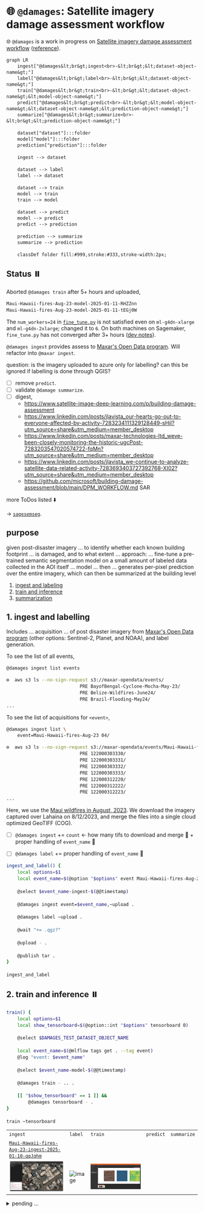 # 🌐 `@damages`: Satellite imagery damage assessment workflow

🌐 `@damages` is a work in progress on [Satellite imagery damage assessment workflow](https://github.com/microsoft/building-damage-assessment/blob/main/SATELLITE_WORKFLOW.md) ([reference](https://www.satellite-image-deep-learning.com/p/building-damage-assessment)).

```mermaid
graph LR
    ingest["@damages&lt;br&gt;ingest<br>-&lt;br&gt;&lt;dataset-object-name&gt;"]
    label["@damages&lt;br&gt;label<br>-&lt;br&gt;&lt;dataset-object-name&gt;"]
    train["@damages&lt;br&gt;train<br>-&lt;br&gt;&lt;dataset-object-name&gt;&lt;model-object-name&gt;"]
    predict["@damages&lt;br&gt;predict<br>-&lt;br&gt;&lt;model-object-name&gt;&lt;dataset-object-name&gt;&lt;prediction-object-name&gt;"]
    summarize["@damages&lt;br&gt;summarize<br>-&lt;br&gt;&lt;prediction-object-name&gt;"]

    dataset["dataset"]:::folder
    model["model"]:::folder
    prediction["prediction"]:::folder

    ingest --> dataset

    dataset --> label
    label --> dataset

    dataset --> train
    model --> train
    train --> model

    dataset --> predict
    model --> predict
    predict --> prediction

    prediction --> summarize
    summarize --> prediction

    classDef folder fill:#999,stroke:#333,stroke-width:2px;
```

## Status ⏸️

Aborted `@damages train` after 5+ hours and uploaded,

```bash
Maui-Hawaii-fires-Aug-23-model-2025-01-11-RHZZnn
Maui-Hawaii-fires-Aug-23-model-2025-01-11-tEGj0W
```

The `num_workers=24` in [`fine_tune.py`](https://github.com/microsoft/building-damage-assessment/blob/main/fine_tune.py) is not satisfied even on `ml-g4dn-xlarge` and `ml-g4dn-2xlarge`; changed it to `6`. On both machines on Sagemaker, `fine_tune.py` has not converged after 3+ hours ([dev notes](https://arash-kamangir.medium.com/%EF%B8%8F-conversations-with-ai-338-c636f0866a11)).

`@damages ingest` provides assess to [Maxar's Open Data program](https://www.maxar.com/open-data/). Will refactor into `@maxar ingest`.

question: is the imagery uploaded to azure only for labelling? can this be ignored if labelling is done through QGIS?

- [ ] remove `predict`.
- [ ] validate `@damage summarize`.
- [ ] digest,
    - https://www.satellite-image-deep-learning.com/p/building-damage-assessment
    - https://www.linkedin.com/posts/jlavista_our-hearts-go-out-to-everyone-affected-by-activity-7283234111329128449-sHiI?utm_source=share&utm_medium=member_desktop
    - https://www.linkedin.com/posts/maxar-technologies-ltd_weve-been-closely-monitoring-the-historic-ugcPost-7283203547020574722-fqMn?utm_source=share&utm_medium=member_desktop
    - https://www.linkedin.com/posts/jlavista_we-continue-to-analyze-satellite-data-related-activity-7283693403727392768-XI02?utm_source=share&utm_medium=member_desktop
    - https://github.com/microsoft/building-damage-assessment/blob/main/DPM_WORKFLOW.md SAR

more ToDos listed ⬇️

-> [`sagesemseg`](../sagesemseg/).

## purpose

given post-disaster imagery ... to identify whether each known building footprint ... is damaged, and to what extent ... approach: ... fine-tune a pre-trained semantic segmentation model on a small amount of labeled data collected in the AOI itself ... model ... then ... generates per-pixel prediction over the entire imagery, which can then be summarized at the building level

1) [ingest and labeling](#1-ingest-and-labelling)
2) [train and inference](#2-train-and-inference)
3) [summarization](#3-summarization)

## 1. ingest and labelling

Includes ... acquisition ... of post disaster imagery from [Maxar's Open Data program](https://www.maxar.com/open-data/) (other options: Sentinel-2, Planet, and NOAA), and label generation. 

To see the list of all events,

```bash
@damages ingest list events
```
```bash
⚙️  aws s3 ls --no-sign-request s3://maxar-opendata/events/
                           PRE BayofBengal-Cyclone-Mocha-May-23/
                           PRE Belize-Wildfires-June24/
                           PRE Brazil-Flooding-May24/
...
```

To see the list of acquisitions for `<event>`,

```bash
@damages ingest list \
    event=Maui-Hawaii-fires-Aug-23 04/
```
```bash
⚙️  aws s3 ls --no-sign-request s3://maxar-opendata/events/Maui-Hawaii-fires-Aug-23/ard/04/
                           PRE 122000303330/
                           PRE 122000303331/
                           PRE 122000303332/
                           PRE 122000303333/
                           PRE 122000312220/
                           PRE 122000312222/
                           PRE 122000312223/
...
```

Here, we use the [Maui wildfires in August, 2023](https://radiantearth.github.io/stac-browser/#/external/maxar-opendata.s3.amazonaws.com/events/Maui-Hawaii-fires-Aug-23/collection.json). We download the imagery captured over Lahaina on 8/12/2023, and merge the files into a single cloud optimized GeoTIFF (COG).

- [ ] `@damages ingest` += `count` <- how many tifs to download and merge 🚧 + proper handling of `event_name` 🚧 

- [ ] `@damages label` += proper handling of `event_name` 🚧 


```bash
ingest_and_label() {
    local options=$1
    local event_name=$(@option "$options" event Maui-Hawaii-fires-Aug-23)

    @select $event_name-ingest-$(@@timestamp)

    @damages ingest event=$event_name,~upload .

    @damages label ~upload .

    @wait "+= .qgz?"

    @upload - .

    @publish tar .
}

ingest_and_label
``` 

## 2. train and inference ⏸️

```bash
train() {
    local options=$1
    local show_tensorboard=$(@option::int "$options" tensorboard 0)

    @select $DAMAGES_TEST_DATASET_OBJECT_NAME

    local event_name=$(@mlflow tags get . --tag event)
    @log "event: $event_name"

    @select $event_name-model-$(@@timestamp)

    @damages train - .. .

    [[ "$show_tensorboard" == 1 ]] &&
        @damages tensorboard - .
}

train ~tensorboard
```

|   |   |   |   |   |
| --- | --- | --- | --- | --- |
| `ingest` | `label` | `train` | `predict` | `summarize` |
| [`Maui-Hawaii-fires-Aug-23-ingest-2025-01-10-qqJqhm`](https://kamangir-public.s3.ca-central-1.amazonaws.com/Maui-Hawaii-fires-Aug-23-damage-2025-01-09-GgnjQC.tar.gz) |  |  |  |  |
| ![image](https://github.com/kamangir/assets/blob/main/blue-sandbox/Maui-Hawaii-fires-Aug-23-damage-2025-01-09-GgnjQC.png?raw=true) | ![image](https://github.com/kamangir/assets/blob/main/blue-sandbox/Maui-Hawaii-fires-Aug-23-ingest-2025-01-10-qqJqhm.png?raw=true) | ![image](https://github.com/kamangir/assets/blob/main/blue-sandbox/Maui-Hawaii-fires-Aug-23-model-2025-01-10-NQb8IS.png?raw=true) |  |  |

<details>
<summary>pending ...</summary>

![](https://github.com/microsoft/building-damage-assessment/blob/main/figures/imagery.png?raw=true)
![](https://github.com/microsoft/building-damage-assessment/blob/main/figures/damage.png?raw=true)


## 3. summarization
To summarize results at the building level, download building footprints from OSM, Google, or Microsoft using the `download_building_footprints.py` command, for example:

```
python download_building_footprints.py --source microsoft --input_fn data/demo/raw/maxar_lahaina_8_12_2023-visual.tif --output_dir data/demo/buildings/ --country_alpha2_iso_code US
```

Merge inference results with downloaded building footprints with the following command:

```
python merge_with_building_footprints.py --footprints_fn data/demo/buildings/US_microsoft_buildings_footprints.gpkg --predictions_fn experiments/maui_demo_0/outputs/maxar_lahaina_8_12_2023-visual_predictions.tif --output_fn experiments/maui_demo_0/outputs/maxar_lahaina_8_12_2023-visual_predictions.gpkg
```

This will calculate the percentage of each building that is predicted to be damaged and save the results as a geopackage.

The final output looks like this:

![image](https://github.com/microsoft/building-damage-assessment/blob/main/figures/buildings.png?raw=true)

<details>

